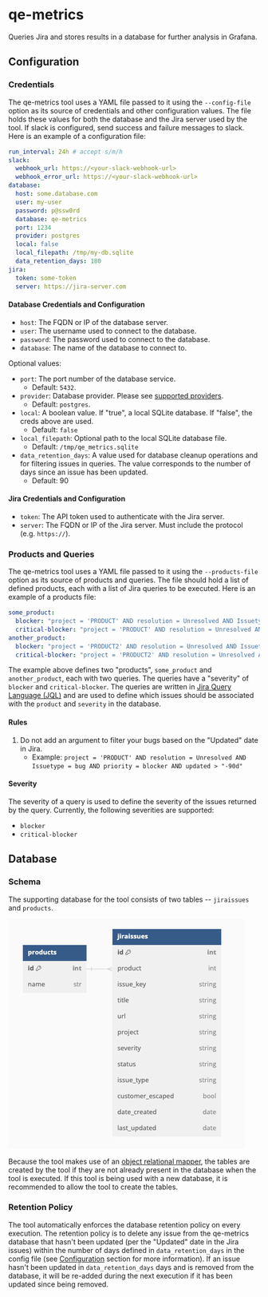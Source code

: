# qe-metrics

Queries Jira and stores results in a database for further analysis in Grafana.

<!-- TODO: Add step-by-step instructions for adding a product to the regular execution of this tool -->

## Configuration

### Credentials

The qe-metrics tool uses a YAML file passed to it using the `--config-file` option as its source of credentials and other
configuration values. The file holds these values for both the database and the Jira server used by the tool.
If slack is configured, send success and failure messages to slack.
Here is an example of a configuration file:

```yaml
run_interval: 24h # accept s/m/h
slack:
  webhook_url: https://<your-slack-webhook-url>
  webhook_error_url: https://<your-slack-webhook-url>
database:
  host: some.database.com
  user: my-user
  password: p@ssw0rd
  database: qe-metrics
  port: 1234
  provider: postgres
  local: false
  local_filepath: /tmp/my-db.sqlite
  data_retention_days: 180
jira:
  token: some-token
  server: https://jira-server.com
```

#### Database Credentials and Configuration

- `host`: The FQDN or IP of the database server.
- `user`: The username used to connect to the database.
- `password`: The password used to connect to the database.
- `database`: The name of the database to connect to.

Optional values:

- `port`: The port number of the database service.
  - Default: `5432`.
- `provider`: Database provider. Please see [supported providers](https://ponyorm.readthedocs.io/en/latest/api_reference.html#supported-databases).
  - Default: `postgres`.
- `local`: A boolean value. If "true", a local SQLite database. If "false", the creds above are used.
  - Default: `false`
- `local_filepath`: Optional path to the local SQLite database file.
  - Default: `/tmp/qe_metrics.sqlite`
- `data_retention_days`: A value used for database cleanup operations and for filtering issues in queries. The value corresponds to the number of days since an issue has been updated.
  - Default: 90

#### Jira Credentials and Configuration

- `token`: The API token used to authenticate with the Jira server.
- `server`: The FQDN or IP of the Jira server. Must include the protocol (e.g. `https://`).

### Products and Queries

The qe-metrics tool uses a YAML file passed to it using the `--products-file` option as its source of products and queries.
The file should hold a list of defined products, each with a list of Jira queries to be executed. Here is an example of a products file:

```yaml
some_product:
  blocker: "project = 'PRODUCT' AND resolution = Unresolved AND Issuetype = bug AND priority = blocker"
  critical-blocker: "project = 'PRODUCT' AND resolution = Unresolved AND Issuetype = bug AND priority = blocker AND labels = 'critical'"
another_product:
  blocker: "project = 'PRODUCT2' AND resolution = Unresolved AND Issuetype = bug AND priority = blocker"
  critical-blocker: "project = 'PRODUCT2' AND resolution = Unresolved AND Issuetype = bug AND priority = blocker AND labels = 'critical'"
```

The example above defines two "products", `some_product` and `another_product`, each with two queries. The queries have a
"severity" of `blocker` and `critical-blocker`. The queries are written in [Jira Query Language (JQL)](https://support.atlassian.com/jira-software-cloud/docs/use-advanced-search-with-jira-query-language-jql/)
and are used to define which issues should be associated with the `product` and `severity` in the database.

#### Rules

1. Do not add an argument to filter your bugs based on the "Updated" date in Jira.
   - Example: `project = 'PRODUCT' AND resolution = Unresolved AND Issuetype = bug AND priority = blocker AND updated > "-90d"`

#### Severity

The severity of a query is used to define the severity of the issues returned by the query. Currently, the following
severities are supported:

- `blocker`
- `critical-blocker`

## Database

### Schema

The supporting database for the tool consists of two tables -- `jiraissues` and `products`.

![Database Schema](docs/img/db-schema.png)

Because the tool makes use of an [object relational mapper](https://docs.ponyorm.org/), the tables are created by the tool if they are not already present in the database when the tool is executed. If this tool is being used with a new database, it is recommended to allow the tool to create the tables.

### Retention Policy

The tool automatically enforces the database retention policy on every execution. The retention policy is to delete any issue from the qe-metrics database that hasn't been updated (per the "Updated" date in the Jira issues) within the number of days defined in `data_retention_days` in the config file (see [Configuration](#configuration) section for more information). If an issue hasn't been updated in `data_retention_days` days and is removed from the database, it will be re-added during the next execution if it has been updated since being removed.

<!-- TODO: Add outline of how CI will work -->
